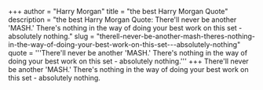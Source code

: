 +++
author = "Harry Morgan"
title = "the best Harry Morgan Quote"
description = "the best Harry Morgan Quote: There'll never be another 'MASH.' There's nothing in the way of doing your best work on this set - absolutely nothing."
slug = "therell-never-be-another-mash-theres-nothing-in-the-way-of-doing-your-best-work-on-this-set---absolutely-nothing"
quote = '''There'll never be another 'MASH.' There's nothing in the way of doing your best work on this set - absolutely nothing.'''
+++
There'll never be another 'MASH.' There's nothing in the way of doing your best work on this set - absolutely nothing.
